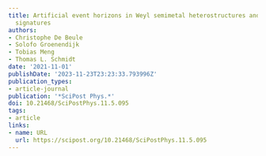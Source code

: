 ```yaml
---
title: Artificial event horizons in Weyl semimetal heterostructures and their  non-equilibrium
  signatures
authors:
- Christophe De Beule
- Solofo Groenendijk
- Tobias Meng
- Thomas L. Schmidt
date: '2021-11-01'
publishDate: '2023-11-23T23:23:33.793996Z'
publication_types:
- article-journal
publication: '*SciPost Phys.*'
doi: 10.21468/SciPostPhys.11.5.095
tags:
- article
links:
- name: URL
  url: https://scipost.org/10.21468/SciPostPhys.11.5.095
---
```


